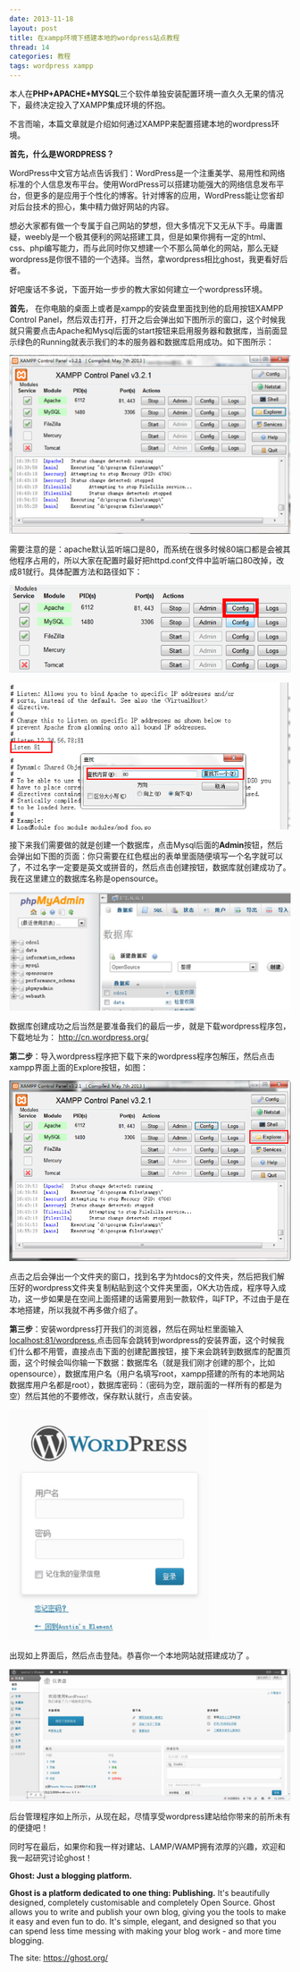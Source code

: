```yaml
---
date: 2013-11-18
layout: post
title: 在xampp环境下搭建本地的wordpress站点教程
thread: 14
categories: 教程
tags: wordpress xampp
---
```


本人在**PHP+APACHE+MYSQL**三个软件单独安装配置环境一直久久无果的情况下，最终决定投入了XAMPP集成环境的怀抱。

不言而喻，本篇文章就是介绍如何通过XAMPP来配置搭建本地的wordpress环境。

**首先，什么是WORDPRESS？**

WordPress中文官方站点告诉我们：WordPress是一个注重美学、易用性和网络标准的个人信息发布平台。使用WordPress可以搭建功能强大的网络信息发布平台，但更多的是应用于个性化的博客。针对博客的应用，WordPress能让您省却对后台技术的担心，集中精力做好网站的内容。

想必大家都有做一个专属于自己网站的梦想，但大多情况下又无从下手。毋庸置疑，weebly是一个极其便利的网站搭建工具，但是如果你拥有一定的html、css、php编写能力，而与此同时你又想建一个不那么简单化的网站，那么无疑wordpress是你很不错的一个选择。当然，拿wordpress相比ghost，我更看好后者。

好吧废话不多说，下面开始一步步的教大家如何建立一个wordpress环境。

**首先**， 在你电脑的桌面上或者是xampp的安装盘里面找到他的启用按钮XAMPP Control Panel，然后双击打开，打开之后会弹出如下图所示的窗口，这个时候我就只需要点击Apache和Mysql后面的start按钮来启用服务器和数据库，当前面显示绿色的Running就表示我们的本的服务器和数据库启用成功。如下图所示：

![](/assets/2013-11-18-wordpress-1.jpg)

需要注意的是：apache默认监听端口是80，而系统在很多时候80端口都是会被其他程序占用的，所以大家在配置时最好把httpd.conf文件中监听端口80改掉，改成81就行。具体配置方法和路径如下：

![](/assets/2013-11-18-wordpress-2.png)

![](/assets/2013-11-18-wordpress-3.png)

接下来我们需要做的就是创建一个数据库，点击Mysql后面的**Admin**按钮，然后会弹出如下图的页面：你只需要在红色框出的表单里面随便填写一个名字就可以了，不过名字一定要是英文或拼音的，然后点击创建按钮，数据库就创建成功了。 我在这里建立的数据库名称是opensource。

![](/assets/2013-11-18-wordpress-4.jpg)

数据库创建成功之后当然是要准备我们的最后一步，就是下载wordpress程序包，下载地址为： <http://cn.wordpress.org/>

**第二步**：导入wordpress程序把下载下来的wordpress程序包解压，然后点击xampp界面上面的Explore按钮，如图：

![](/assets/2013-11-18-wordpress-5.png)

点击之后会弹出一个文件夹的窗口，找到名字为htdocs的文件夹，然后把我们解压好的wordpress文件夹复制粘贴到这个文件夹里面，OK大功告成，程序导入成功，这一步如果是在空间上面搭建的话需要用到一款软件，叫FTP，不过由于是在本地搭建，所以我就不再多做介绍了。

**第三步**：安装wordpress打开我们的浏览器，然后在网址栏里面输入[localhost:81/wordpress](localhost:81/wordpress),点击回车会跳转到wordpress的安装界面，这个时候我们什么都不用管，直接点击下面的创建配置按钮，接下来会跳转到数据库的配置页面，这个时候会叫你输一下数据：数据库名（就是我们刚才创建的那个，比如opensource），数据库用户名（用户名填写root，xampp搭建的所有的本地网站数据库用户名都是root），数据库密码：（密码为空，跟前面的一样所有的都是为空）然后其他的不要修改，保存默认就行，点击安装。

![](/assets/2013-11-18-wordpress-6.jpg)

出现如上界面后，然后点击登陆。恭喜你一个本地网站就搭建成功了 。

![](/assets/2013-11-18-wordpress-7.jpg)

后台管理程序如上所示，从现在起，尽情享受wordpress建站给你带来的前所未有的便捷吧！

同时写在最后，如果你和我一样对建站、LAMP/WAMP拥有浓厚的兴趣，欢迎和我一起研究讨论ghost！

**Ghost: Just a blogging platform.**

**Ghost is a platform dedicated to one thing: Publishing.** It's beautifully designed, completely customisable and completely Open Source. Ghost allows you to write and publish your own blog, giving you the tools to make it easy and even fun to do. It's simple, elegant, and designed so that you can spend less time messing with making your blog work - and more time blogging. 

The site: <https://ghost.org/>
